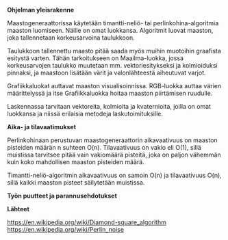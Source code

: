 **Ohjelman yleisrakenne**

Maastogeneraattorissa käytetään timantti-neliö- tai perlinkohina-algoritmia maaston luomiseen. Näille on omat luokkansa. Algoritmit luovat maaston, joka tallennetaan korkeusarvoina taulukkoon.

Taulukkoon tallennettu maasto pitää saada myös muihin muotoihin graafista esitystä varten. Tähän tarkoitukseen on Maailma-luokka, jossa korkeusarvojen taulukko muutetaan mm. vektoriesitykseksi ja kolmioiduksi pinnaksi, ja maastoon lisätään värit ja valonlähteestä aiheutuvat varjot.

Grafiikkaluokat auttavat maaston visualisoinnissa. RGB-luokka auttaa värien määrittelyssä ja itse Grafiikkaluokka hoitaa maaston piirtämisen ruudulle.

Laskennassa tarvitaan vektoreita, kolmioita ja kvaternioita, joilla on omat luokkansa ja niissä erilaisia metodeja laskutoimituksille.

**Aika- ja tilavaatimukset**

Perlinkohinaan perustuvan maastogeneraattorin aikavaativuus on maaston pisteiden määrän n suhteen O(n). Tilavaativuus on vakio eli O(1), sillä muistissa tarvitsee pitää vain vakiomäärä pisteitä, joka on paljon vähemmän kuin koko mahdollisen maaston pisteiden määrä.

Timantti-neliö-algoritmin aikavaativuus on samoin O(n) ja tilavaativuus O(n), sillä kaikki maaston pisteet säilytetään muistissa.

**Työn puutteet ja parannusehdotukset**



**Lähteet**

https://en.wikipedia.org/wiki/Diamond-square_algorithm
https://en.wikipedia.org/wiki/Perlin_noise
